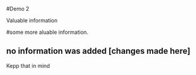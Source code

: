 #Demo 2

Valuable information


#some more  aluable information.


## no information was added [changes made here]

Kepp that in mind
